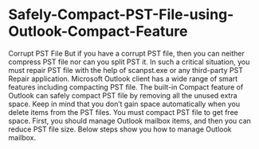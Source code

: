 # Safely-Compact-PST-File-using-Outlook-Compact-Feature
Corrupt PST File But if you have a corrupt PST file, then you can neither compress PST file nor can you split PST it. In such a critical situation, you must repair PST file with the help of scanpst.exe or any third-party PST Repair application.  Microsoft Outlook client has a wide range of smart features including compacting PST file. The built-in Compact feature of Outlook can safely compact PST file by removing all the unused extra space. Keep in mind that you don’t gain space automatically when you delete items from the PST files. You must compact PST file to get free space. First, you should manage Outlook mailbox items, and then you can reduce PST file size. Below steps show you how to manage Outlook mailbox.
